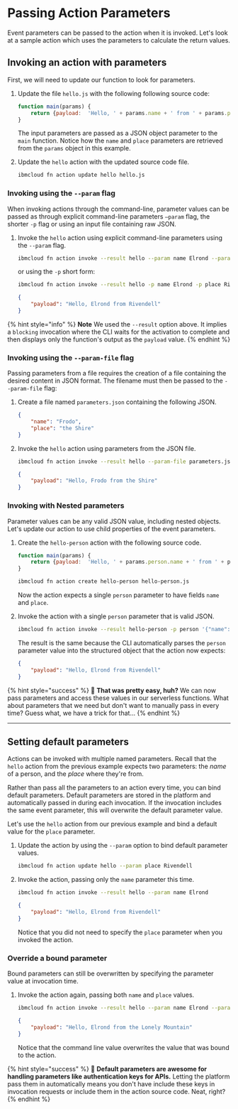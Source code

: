 <!--
#
# Licensed to the Apache Software Foundation (ASF) under one or more
# contributor license agreements.  See the NOTICE file distributed with
# this work for additional information regarding copyright ownership.
# The ASF licenses this file to You under the Apache License, Version 2.0
# (the "License"); you may not use this file except in compliance with
# the License.  You may obtain a copy of the License at
#
#     http://www.apache.org/licenses/LICENSE-2.0
#
# Unless required by applicable law or agreed to in writing, software
# distributed under the License is distributed on an "AS IS" BASIS,
# WITHOUT WARRANTIES OR CONDITIONS OF ANY KIND, either express or implied.
# See the License for the specific language governing permissions and
# limitations under the License.
#
-->

# Passing Action Parameters

Event parameters can be passed to the action when it is invoked. Let's look at a sample action which uses the parameters to calculate the return values.

## Invoking an action with parameters

First, we will need to update our function to look for parameters.

1. Update the file `hello.js` with the following following source code:

    ```javascript
    function main(params) {
        return {payload:  'Hello, ' + params.name + ' from ' + params.place};
    }
    ```

    The input parameters are passed as a JSON object parameter to the `main` function. Notice how the `name` and `place` parameters are retrieved from the `params` object in this example.

2. Update the `hello` action with the updated source code file.

    ```bash
    ibmcloud fn action update hello hello.js
    ```

### **Invoking using the `--param` flag**

When invoking actions through the command-line, parameter values can be passed as through explicit command-line parameters `—param` flag, the shorter `-p` flag or using an input file containing raw JSON.

1. Invoke the `hello` action using explicit command-line parameters using the `--param` flag.

    ```bash
    ibmcloud fn action invoke --result hello --param name Elrond --param place Rivendell
    ```

    or using the `-p` short form:

    ```bash
    ibmcloud fn action invoke --result hello -p name Elrond -p place Rivendell
    ```

    ```json
    {
        "payload": "Hello, Elrond from Rivendell"
    }
    ```

{% hint style="info" %}
**Note** We used the `--result` option above. It implies a `blocking` invocation where the CLI waits for the activation to complete and then displays only the function's output as the `payload` value.
{% endhint %}

### **Invoking using the `--param-file` flag**

Passing parameters from a file requires the creation of a file containing the desired content in JSON format. The filename must then be passed to the `--param-file` flag:

1. Create a file named `parameters.json` containing the following JSON.

    ```json
    {
        "name": "Frodo",
        "place": "the Shire"
    }
    ```

2. Invoke the `hello` action using parameters from the JSON file.

    ```bash
    ibmcloud fn action invoke --result hello --param-file parameters.json
    ```

    ```json
    {
        "payload": "Hello, Frodo from the Shire"
    }
    ```

### Invoking with Nested parameters

Parameter values can be any valid JSON value, including nested objects. Let's update our action to use child properties of the event parameters.

1. Create the `hello-person` action with the following source code.

    ```javascript
    function main(params) {
        return {payload:  'Hello, ' + params.person.name + ' from ' + params.person.place};
    }
    ```

    ```bash
    ibmcloud fn action create hello-person hello-person.js
    ```

    Now the action expects a single `person` parameter to have fields `name` and `place`.

2. Invoke the action with a single `person` parameter that is valid JSON.

   ```bash
   ibmcloud fn action invoke --result hello-person -p person '{"name": "Elrond", "place": "Rivendell"}'
   ```

   The result is the same because the CLI automatically parses the `person` parameter value into the structured object that the action now expects:

   ```json
   {
       "payload": "Hello, Elrond from Rivendell"
   }
   ```

{% hint style="success" %}
🎉 **That was pretty easy, huh?** We can now pass parameters and access these values in our serverless functions. What about parameters that we need but don't want to manually pass in every time? Guess what, we have a trick for that...
{% endhint %}

---

## Setting default parameters

Actions can be invoked with multiple named parameters. Recall that the `hello` action from the previous example expects two parameters: the _name_ of a person, and the _place_ where they're from.

Rather than pass all the parameters to an action every time, you can bind default parameters. Default parameters are stored in the platform and automatically passed in during each invocation. If the invocation includes the same event parameter, this will overwrite the default parameter value.

Let's use the `hello` action from our previous example and bind a default value for the `place` parameter.

1. Update the action by using the `--param` option to bind default parameter values.

    ```bash
    ibmcloud fn action update hello --param place Rivendell
    ```

2. Invoke the action, passing only the `name` parameter this time.

    ```bash
    ibmcloud fn action invoke --result hello --param name Elrond
    ```

    ```json
    {
        "payload": "Hello, Elrond from Rivendell"
    }
    ```

    Notice that you did not need to specify the `place` parameter when you invoked the action.

### Override a bound parameter

Bound parameters can still be overwritten by specifying the parameter value at invocation time.

1. Invoke the action again, passing both `name` and `place` values.

    ```bash
    ibmcloud fn action invoke --result hello --param name Elrond --param place "the Lonely Mountain"
    ```

    ```json
    {
        "payload": "Hello, Elrond from the Lonely Mountain"
    }
    ```

    Notice that the command line value overwrites the value that was bound to the action.

{% hint style="success" %}
🎉 **Default parameters are awesome for handling parameters like authentication keys for APIs.** Letting the platform pass them in automatically means you don't have include these keys in invocation requests or include them in the action source code. Neat, right?
{% endhint %}
